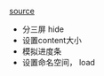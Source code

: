 [source](https://github.com/iamkun/tower_game/blob/master/index.html)

- 分三屏
  hide
- 设置content大小 
- 模拟进度条
- 设置命名空间， load
